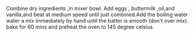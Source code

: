 Combine dry ingredients ,in mixer bowl. Add eggs , buttermilk ,oil,and vanilla,and beat at medium speed until just combined.Add the boiling water water a mix immediately by hand until the batter is smooth (don't over mix). bake for 60 mins and preheat the oven to 145 degree celsius.